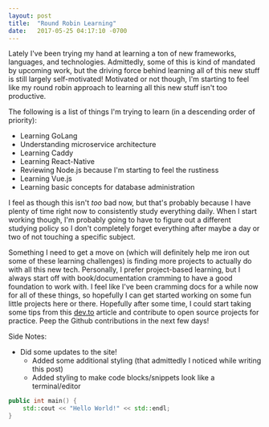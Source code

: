 ```yaml
---
layout: post
title:  "Round Robin Learning"
date:   2017-05-25 04:17:10 -0700
---
```


Lately I've been trying my hand at learning a ton of new frameworks, languages, and technologies. Admittedly, some of this is kind of mandated by upcoming work, but the driving force behind learning all of this new stuff is still largely self-motivated! Motivated or not though, I'm starting to feel like my round robin approach to learning all this new stuff isn't too productive.

The following is a list of things I'm trying to learn (in a descending order of priority):
* Learning GoLang
* Understanding microservice architecture
* Learning Caddy
* Learning React-Native
* Reviewing Node.js because I'm starting to feel the rustiness
* Learning Vue.js
* Learning basic concepts for database administration

I feel as though this isn't *too* bad now, but that's probably because I have plenty of time right now to consistently study everything daily. When I start working though, I'm probably going to have to figure out a different studying policy so I don't completely forget everything after maybe a day or two of not touching a specific subject.

Something I need to get a move on (which will definitely help me iron out some of these learning challenges) is finding more projects to actually do with all this new tech. Personally, I prefer project-based learning, but I always start off with book/documentation cramming to have a good foundation to work with. I feel like I've been cramming docs for a while now for all of these things, so hopefully I can get started working on some fun little projects here or there. Hopefully after some time, I could start taking some tips from this [dev.to][dev.to-article] article and contribute to open source projects for practice. Peep the Github contributions in the next few days!



Side Notes:
* Did some updates to the site!
	* Added some additional styling (that admittedly I noticed while writing this post)
	* Added styling to make code blocks/snippets look like a terminal/editor

```C++
public int main() {
	std::cout << "Hello World!" << std::endl;
}
```

[dev.to-article]: https://dev.to/sahildua2305/unconventional-way-of-learning-a-new-programming-language